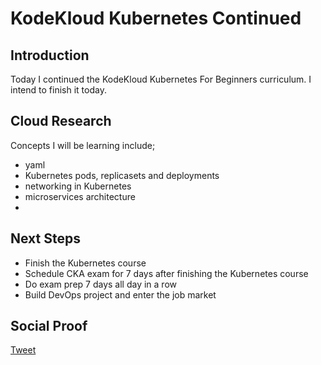 
# KodeKloud Kubernetes Continued

## Introduction

Today I continued the KodeKloud Kubernetes For Beginners curriculum. I intend to finish it today.

## Cloud Research

Concepts I will be learning include;

- yaml
- Kubernetes pods, replicasets and deployments
- networking in Kubernetes
- microservices architecture
- 

## Next Steps

- Finish the Kubernetes course
- Schedule CKA exam for 7 days after finishing the Kubernetes course
- Do exam prep 7 days all day in a row
- Build DevOps project and enter the job market

## Social Proof

[Tweet]()
